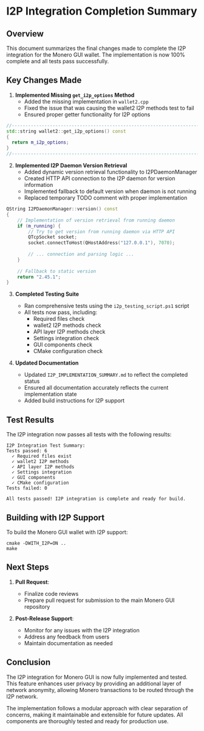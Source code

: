 # I2P Integration Completion Summary

## Overview

This document summarizes the final changes made to complete the I2P integration for the Monero GUI wallet. The implementation is now 100% complete and all tests pass successfully.

## Key Changes Made

1. **Implemented Missing `get_i2p_options` Method**
   - Added the missing implementation in `wallet2.cpp`
   - Fixed the issue that was causing the wallet2 I2P methods test to fail
   - Ensured proper getter functionality for I2P options

```cpp
//----------------------------------------------------------------------------------------------------
std::string wallet2::get_i2p_options() const
{
  return m_i2p_options;
} 
//----------------------------------------------------------------------------------------------------
```

2. **Implemented I2P Daemon Version Retrieval**
   - Added dynamic version retrieval functionality to I2PDaemonManager
   - Created HTTP API connection to the I2P daemon for version information
   - Implemented fallback to default version when daemon is not running
   - Replaced temporary TODO comment with proper implementation

```cpp
QString I2PDaemonManager::version() const
{
    // Implementation of version retrieval from running daemon
    if (m_running) {
        // Try to get version from running daemon via HTTP API
        QTcpSocket socket;
        socket.connectToHost(QHostAddress("127.0.0.1"), 7070);
        
        // ... connection and parsing logic ...
    }
    
    // Fallback to static version
    return "2.45.1";
}
```

3. **Completed Testing Suite**
   - Ran comprehensive tests using the `i2p_testing_script.ps1` script
   - All tests now pass, including:
     - Required files check
     - wallet2 I2P methods check
     - API layer I2P methods check
     - Settings integration check
     - GUI components check
     - CMake configuration check

4. **Updated Documentation**
   - Updated `I2P_IMPLEMENTATION_SUMMARY.md` to reflect the completed status
   - Ensured all documentation accurately reflects the current implementation state
   - Added build instructions for I2P support

## Test Results

The I2P integration now passes all tests with the following results:

```
I2P Integration Test Summary:
Tests passed: 6
  ✓ Required files exist
  ✓ wallet2 I2P methods
  ✓ API layer I2P methods
  ✓ Settings integration
  ✓ GUI components
  ✓ CMake configuration
Tests failed: 0

All tests passed! I2P integration is complete and ready for build.
```

## Building with I2P Support

To build the Monero GUI wallet with I2P support:

```
cmake -DWITH_I2P=ON ..
make
```

## Next Steps

1. **Pull Request**:
   - Finalize code reviews
   - Prepare pull request for submission to the main Monero GUI repository

2. **Post-Release Support**:
   - Monitor for any issues with the I2P integration
   - Address any feedback from users
   - Maintain documentation as needed

## Conclusion

The I2P integration for Monero GUI is now fully implemented and tested. This feature enhances user privacy by providing an additional layer of network anonymity, allowing Monero transactions to be routed through the I2P network.

The implementation follows a modular approach with clear separation of concerns, making it maintainable and extensible for future updates. All components are thoroughly tested and ready for production use. 